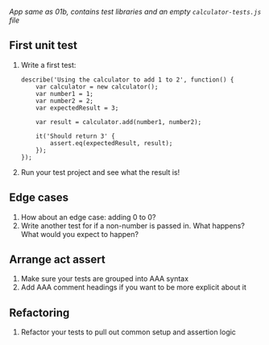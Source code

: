 *App same as 01b, contains test libraries and an empty `calculator-tests.js` file*

## First unit test
1. Write a first test:
    ```
    describe('Using the calculator to add 1 to 2', function() {
        var calculator = new calculator();
        var number1 = 1;
        var number2 = 2;
        var expectedResult = 3;

        var result = calculator.add(number1, number2);

        it('Should return 3' {
            assert.eq(expectedResult, result);
        });
    });
    ```
1. Run your test project and see what the result is!

## Edge cases
1. How about an edge case: adding 0 to 0?
1. Write another test for if a non-number is passed in. What happens? What would you expect to happen?

## Arrange act assert
1. Make sure your tests are grouped into AAA syntax
1. Add AAA comment headings if you want to be more explicit about it

## Refactoring
1. Refactor your tests to pull out common setup and assertion logic